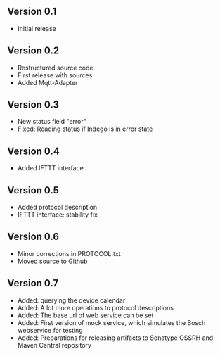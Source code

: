 Version 0.1
-------------------------------
* Initial release


Version 0.2
-------------------------------
* Restructured source code
* First release with sources
* Added Mqtt-Adapter


Version 0.3
-------------------------------
* New status field "error"
* Fixed: Reading status if Indego is in error state


Version 0.4
-------------------------------
* Added IFTTT interface


Version 0.5
-------------------------------
* Added protocol description
* IFTTT interface: stability fix


Version 0.6
-------------------------------
* Minor corrections in PROTOCOL.txt
* Moved source to Github


Version 0.7
-------------------------------
* Added: querying the device calendar
* Added: A lot more operations to protocol descriptions
* Added: The base url of web service can be set
* Added: First version of mock service, which simulates the Bosch webservice for testing
* Added: Preparations for releasing artifacts to Sonatype OSSRH and Maven Central repository
